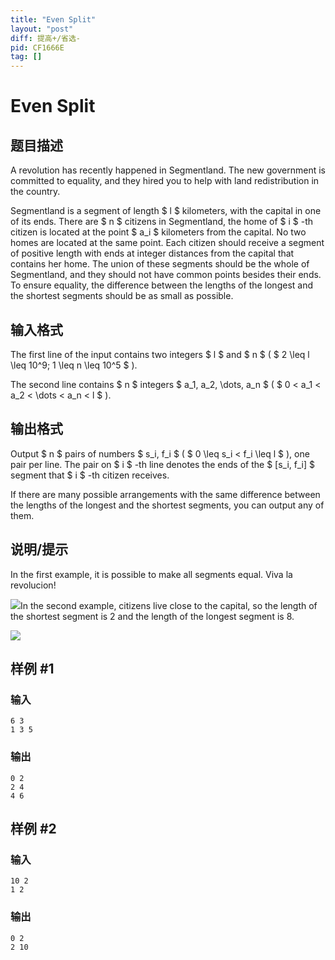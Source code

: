 ```yaml
---
title: "Even Split"
layout: "post"
diff: 提高+/省选-
pid: CF1666E
tag: []
---
```


# Even Split

## 题目描述

A revolution has recently happened in Segmentland. The new government is committed to equality, and they hired you to help with land redistribution in the country.

Segmentland is a segment of length $ l $ kilometers, with the capital in one of its ends. There are $ n $ citizens in Segmentland, the home of $ i $ -th citizen is located at the point $ a_i $ kilometers from the capital. No two homes are located at the same point. Each citizen should receive a segment of positive length with ends at integer distances from the capital that contains her home. The union of these segments should be the whole of Segmentland, and they should not have common points besides their ends. To ensure equality, the difference between the lengths of the longest and the shortest segments should be as small as possible.

## 输入格式

The first line of the input contains two integers $ l $ and $ n $ ( $ 2 \leq l \leq 10^9; 1 \leq n \leq 10^5 $ ).

The second line contains $ n $ integers $ a_1, a_2, \dots, a_n $ ( $ 0 < a_1 < a_2 < \dots < a_n < l $ ).

## 输出格式

Output $ n $ pairs of numbers $ s_i, f_i $ ( $ 0 \leq s_i < f_i \leq l $ ), one pair per line. The pair on $ i $ -th line denotes the ends of the $ [s_i, f_i] $ segment that $ i $ -th citizen receives.

If there are many possible arrangements with the same difference between the lengths of the longest and the shortest segments, you can output any of them.

## 说明/提示

In the first example, it is possible to make all segments equal. Viva la revolucion!

 ![](https://cdn.luogu.com.cn/upload/vjudge_pic/CF1666E/ebc3505f8c3c8786f0534e1e2096e45f0a6d83b4.png)In the second example, citizens live close to the capital, so the length of the shortest segment is 2 and the length of the longest segment is 8.

 ![](https://cdn.luogu.com.cn/upload/vjudge_pic/CF1666E/f5172aa3d9343b9ef6923515224c875f543253cd.png)

## 样例 #1

### 输入

```
6 3
1 3 5
```

### 输出

```
0 2
2 4
4 6
```

## 样例 #2

### 输入

```
10 2
1 2
```

### 输出

```
0 2
2 10
```

